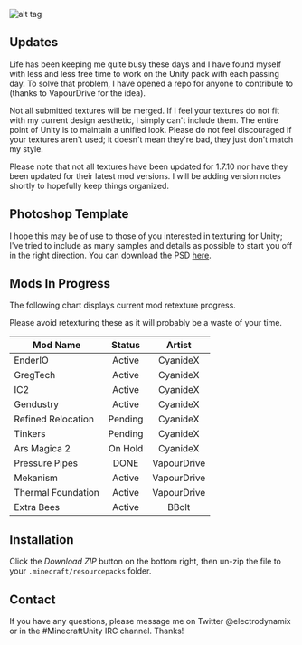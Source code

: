 ![alt tag](http://i.imgur.com/CSXhTzt.png)

Updates
------
Life has been keeping me quite busy these days and I have found myself with less and less free time to work on the Unity pack with each passing day. To solve that problem, I have opened a repo for anyone to contribute to (thanks to VapourDrive for the idea).

Not all submitted textures will be merged. If I feel your textures do not fit with my current design aesthetic, I simply can't include them. The entire point of Unity is to maintain a unified look. Please do not feel discouraged if your textures aren't used; it doesn't mean they're bad, they just don't match my style.

Please note that not all textures have been updated for 1.7.10 nor have they been updated for their latest mod versions. I will be adding version notes shortly to hopefully keep things organized.

Photoshop Template
------
I hope this may be of use to those of you interested in texturing for Unity; I've tried to include as many samples and details as possible to start you off in the right direction. You can download the PSD [here](https://dl.dropboxusercontent.com/u/2609913/Minecraft/Unity/unityTemplate.psd?dl=1 "Unity - PSD").

Mods In Progress
------
The following chart displays current mod retexture progress.

Please avoid retexturing these as it will probably be a waste of your time. 


| Mod Name            | Status          | Artist          |
| ------------------  |:-------------:  | :-------------: |
| EnderIO             | Active          | CyanideX        |
| GregTech            | Active          | CyanideX        |
| IC2                 | Active          | CyanideX        |
| Gendustry           | Active          | CyanideX        |
| Refined Relocation  | Pending         | CyanideX        |
| Tinkers             | Pending         | CyanideX        |
| Ars Magica 2        | On Hold         | CyanideX        |
| Pressure Pipes      | DONE            | VapourDrive     |
| Mekanism            | Active          | VapourDrive     |
| Thermal Foundation  | Active          | VapourDrive     |
| Extra Bees          | Active          | BBolt           |

Installation
------
Click the _Download ZIP_ button on the bottom right, then un-zip the file to your `.minecraft/resourcepacks` folder.

Contact
------
If you have any questions, please message me on Twitter @electrodynamix or in the #MinecraftUnity IRC channel. Thanks!
